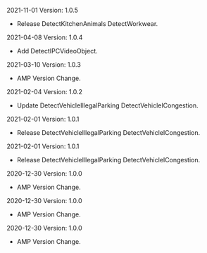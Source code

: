 2021-11-01 Version: 1.0.5
- Release DetectKitchenAnimals DetectWorkwear.

2021-04-08 Version: 1.0.4
- Add DetectIPCVideoObject.

2021-03-10 Version: 1.0.3
- AMP Version Change.

2021-02-04 Version: 1.0.2
- Update DetectVehicleIllegalParking DetectVehicleICongestion.

2021-02-01 Version: 1.0.1
- Release DetectVehicleIllegalParking DetectVehicleICongestion.

2021-02-01 Version: 1.0.1
- Release DetectVehicleIllegalParking DetectVehicleICongestion.

2020-12-30 Version: 1.0.0
- AMP Version Change.

2020-12-30 Version: 1.0.0
- AMP Version Change.

2020-12-30 Version: 1.0.0
- AMP Version Change.

